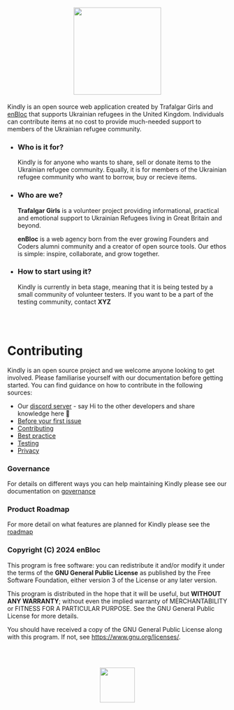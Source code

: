 <h1 align=center><img src=https://github.com/enBloc-org/kindly/assets/114364165/ec1855ea-13b7-4d61-800d-ff1f0c90ff70 height=200/></h1>

Kindly is an open source web application created by Trafalgar Girls and <a href="https://github.com/enBloc-org">enBloc</a> that supports Ukrainian refugees in the United Kingdom. Individuals can contribute items at no cost to provide much-needed support to members of the Ukrainian refugee community.


- ### Who is it for?

   Kindly is for anyone who wants to share, sell or donate items to the Ukrainian refugee community. Equally, it is for members of the Ukrainian refugee community who want to borrow, buy or recieve items.

- ### Who are we?

   **Trafalgar Girls** is a volunteer project providing informational, practical and emotional support to Ukrainian Refugees living in Great Britain and beyond.
   
   **enBloc** is a web agency born from the ever growing Founders and Coders alumni community and a creator of open source tools. Our ethos is simple: inspire, collaborate, and grow together.


- ### How to start using it?

   Kindly is currently in beta stage, meaning that it is being tested by a small community of volunteer testers. If you want to be a part of the testing community, contact **XYZ**

<br>
<br>

# Contributing

Kindly is an open source project and we welcome anyone looking to get involved. Please familiarise yourself with our documentation before getting started. You can find guidance on how to contribute in the following sources:

- Our [discord server](https://discord.gg/Mrh5NYw52S) - say Hi to the other developers and share knowledge here 👋
- [Before your first issue](https://github.com/enBloc-org/kindly/blob/dev/.github/BEFORE_YOUR_FIRST_ISSUE.md)
- [Contributing](https://github.com/enBloc-org/kindly/blob/dev/.github/CONTRIBUTING.md)
- [Best practice](https://github.com/enBloc-org/kindly/blob/dev/.github/BEST_PRACTICE.md)
- [Testing](https://github.com/enBloc-org/kindly/blob/dev/.github/TESTING.md)
- [Privacy](https://github.com/enBloc-org/kindly/blob/dev/PRIVACY.md)

### Governance
For details on different ways you can help maintaining Kindly please see our documentation on [governance](./.github/GOVERNANCE.md)

### Product Roadmap
For more detail on what features are planned for Kindly please see the [roadmap](./.github/PRODUCT_ROADMAP.md)


### Copyright (C) 2024  enBloc
This program is free software: you can redistribute it and/or modify
it under the terms of the **GNU General Public License** as published by
the Free Software Foundation, either version 3 of the License or any later version.

This program is distributed in the hope that it will be useful,
but **WITHOUT ANY WARRANTY**; without even the implied warranty of
MERCHANTABILITY or FITNESS FOR A PARTICULAR PURPOSE.  See the
GNU General Public License for more details.

You should have received a copy of the GNU General Public License
along with this program.  If not, see https://www.gnu.org/licenses/.

<br>
<br>


<p align=center><img src="https://github.com/enBloc-org/kindly/assets/114364165/358e8744-8683-4a44-b583-da3c412e7fdc" height=80/></p>
